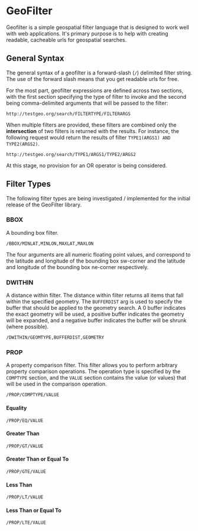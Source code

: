 # GeoFilter

Geofilter is a simple geospatial filter language that is designed to work well with web applications.  It's primary purpose is to help with creating readable, cacheable urls for geospatial searches.

## General Syntax

The general syntax of a geofilter is a forward-slash (`/`) delimited filter string.  The use of the forward slash means that you get readable urls for free.  

For the most part, geofilter expressions are defined across two sections, with the first section specifying the type of filter to invoke and the second being comma-delimited arguments that will be passed to the filter:

```
http://testgeo.org/search/FILTERTYPE/FILTERARGS
```

When multiple filters are provided, these filters are combined only the __intersection__ of two filters is returned with the results.  For instance, the following request would return the results of filter `TYPE1(ARGS1) AND TYPE2(ARGS2)`.

```
http://testgeo.org/search/TYPE1/ARGS1/TYPE2/ARGS2
```

At this stage, no provision for an OR operator is being considered.

## Filter Types

The following filter types are being investigated / implemented for the initial release of the GeoFilter library.

### BBOX

A bounding box filter.

```
/BBOX/MINLAT,MINLON,MAXLAT,MAXLON
```

The four arguments are all numeric floating point values, and correspond to the latitude and longitude of the bounding box sw-corner and the latitude and longitude of the bounding box ne-corner respectively.

### DWITHIN

A distance within filter.  The distance within filter returns all items that fall within the specified geometry.  The `BUFFERDIST` arg is used to specify the buffer that should be applied to the geometry search.  A 0 buffer indicates the exact geometry will be used, a positive buffer indicates the geometry will be expanded, and a negative buffer indicates the buffer will be shrunk (where possible).

```
/DWITHIN/GEOMTYPE,BUFFERDIST,GEOMETRY
```

### PROP

A property comparison filter. This filter allows you to perform arbitrary property comparison operations.  The operation type is specified by the `COMPTYPE` section, and the `VALUE` section contains the value (or values) that will be used in the comparison operation.

```
/PROP/COMPTYPE/VALUE
```

#### Equality

```
/PROP/EQ/VALUE
```

#### Greater Than

```
/PROP/GT/VALUE
```

#### Greater Than or Equal To

```
/PROP/GTE/VALUE
```

#### Less Than

```
/PROP/LT/VALUE
```

#### Less Than or Equal To

```
/PROP/LTE/VALUE
```